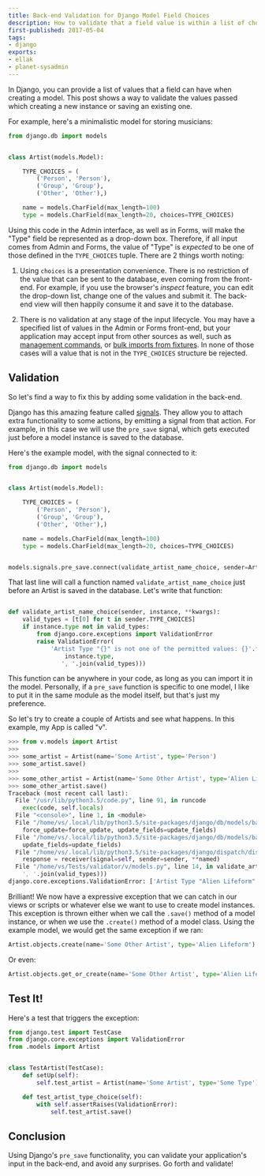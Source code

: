 ```yaml
---
title: Back-end Validation for Django Model Field Choices
description: How to validate that a field value is within a list of choices in Django
first-published: 2017-05-04
tags:
- django
exports:
- ellak
- planet-sysadmin
---
```


In Django, you can provide a list of values that a field can have when creating a model. This post shows a way to
validate the values passed which creating a new instance or saving an existing one.

<!-- read more -->

For example, here's a minimalistic model for storing musicians:

```python
from django.db import models


class Artist(models.Model):

    TYPE_CHOICES = (
        ('Person', 'Person'),
        ('Group', 'Group'),
        ('Other', 'Other'),)

    name = models.CharField(max_length=100)
    type = models.CharField(max_length=20, choices=TYPE_CHOICES)
```

Using this code in the Admin interface, as well as in Forms, will make the
"Type" field be represented as a drop-down box. Therefore, if all input comes
from Admin and Forms, the value of "Type" is *expected* to be one of those
defined in the `TYPE_CHOICES` tuple. There are 2 things worth noting:

1.  Using `choices` is a presentation convenience. There is no restriction of
    the value that can be sent to the database, even coming from the front-end.
    For example, if you use the browser's *inspect* feature, you can edit the
    drop-down list, change one of the values and submit it. The back-end view
    will then happily consume it and save it to the database.

2.  There is no validation at any stage of the input lifecycle. You may have a
    specified list of values in the Admin or Forms front-end, but your
    application  may accept input from other sources as well, such as
    [management commands][1], or [bulk imports from fixtures][2]. In none of
    those cases will a value that is not in the `TYPE_CHOICES` structure be
    rejected.

  [1]: https://docs.djangoproject.com/en/1.11/howto/custom-management-commands/
    "Writing custom django-admin commands"
  [2]: https://docs.djangoproject.com/en/1.11/howto/initial-data/
    "Providing initial data for models"

## Validation ##

So let's find a way to fix this by adding some validation in the back-end. 

Django has this amazing feature called [signals][3]. They allow you to attach
extra functionality to some actions, by emitting a signal from that action. For
example, in this case we will use the `pre_save` signal, which gets executed
just before a model instance is saved to the database.

Here's the example model, with the signal connected to it:

```python
from django.db import models


class Artist(models.Model):

    TYPE_CHOICES = (
        ('Person', 'Person'),
        ('Group', 'Group'),
        ('Other', 'Other'),)

    name = models.CharField(max_length=100)
    type = models.CharField(max_length=20, choices=TYPE_CHOICES)


models.signals.pre_save.connect(validate_artist_name_choice, sender=Artist)
```

That last line will call a function named `validate_artist_name_choice` just
before an Artist is saved in the database. Let's write that function:

```python

def validate_artist_name_choice(sender, instance, **kwargs):
    valid_types = [t[0] for t in sender.TYPE_CHOICES]
    if instance.type not in valid_types:
        from django.core.exceptions import ValidationError
        raise ValidationError(
            'Artist Type "{}" is not one of the permitted values: {}'.format(
                instance.type,
               ', '.join(valid_types)))
```

This function can be anywhere in your code, as long as you can import it in the
model. Personally, if a `pre_save` function is specific to one model, I like to
put it in the same module as the model itself, but that's just my preference.

So let's try to create a couple of Artists and see what happens. In this
example, my App is called "v".

```python
>>> from v.models import Artist
>>> 
>>> some_artist = Artist(name='Some Artist', type='Person')
>>> some_artist.save()
>>> 
>>> some_other_artist = Artist(name='Some Other Artist', type='Alien Lifeform')
>>> some_other_artist.save()
Traceback (most recent call last):
  File "/usr/lib/python3.5/code.py", line 91, in runcode
    exec(code, self.locals)
  File "<console>", line 1, in <module>
  File "/home/vs/.local/lib/python3.5/site-packages/django/db/models/base.py", line 796, in save
    force_update=force_update, update_fields=update_fields)
  File "/home/vs/.local/lib/python3.5/site-packages/django/db/models/base.py", line 820, in save_base
    update_fields=update_fields)
  File "/home/vs/.local/lib/python3.5/site-packages/django/dispatch/dispatcher.py", line 191, in send
    response = receiver(signal=self, sender=sender, **named)
  File "/home/vs/Tests/validator/v/models.py", line 14, in validate_artist_name_choice
    ', '.join(valid_types)))
django.core.exceptions.ValidationError: ['Artist Type "Alien Lifeform" is not one of the permitted values: Person, Group, Other']
```

Brilliant! We now have a expressive exception that we can catch in our views or
scripts or whatever else we want to use to create model instances. This
exception is thrown either when we call the `.save()` method of a model
instance, or when we use the `.create()` method of a model class. Using the
example model, we would get the same exception if we ran:

```python
Artist.objects.create(name='Some Other Artist', type='Alien Lifeform')
```

Or even:

```python
Artist.objects.get_or_create(name='Some Other Artist', type='Alien Lifeform')
```

  [3]: https://docs.djangoproject.com/en/1.11/topics/signals/ "Django Signals"

## Test It! ##

Here's a test that triggers the exception:

```python
from django.test import TestCase
from django.core.exceptions import ValidationError
from .models import Artist


class TestArtist(TestCase):
    def setUp(self):
        self.test_artist = Artist(name='Some Artist', type='Some Type')

    def test_artist_type_choice(self):
        with self.assertRaises(ValidationError):
            self.test_artist.save()
```

## Conclusion ##

Using Django's `pre_save` functionality, you can validate your application's
input in the back-end, and avoid any surprises. Go forth and validate!

